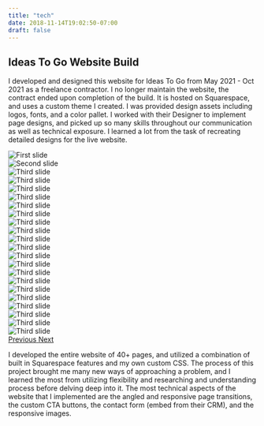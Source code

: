 ```yaml
---
title: "tech"
date: 2018-11-14T19:02:50-07:00
draft: false
---
```


<div class="container itg">
	<h2>Ideas To Go Website Build</h2>
	<div class="row">
		<div class="col">
			<div class="about">
				<p>I developed and designed this website for Ideas To Go from May 2021 - Oct 2021 as a freelance contractor. I no longer maintain the website, the contract ended upon completion of the build. It is hosted on Squarespace, and uses a custom theme I created. I was provided design assets including logos, fonts, and a color pallet. I worked with their Designer to implement page designs, and picked up so many skills throughout our communication as well as technical exposure. I learned a lot from the task of recreating detailed designs for the live website.</p>
			</div>
		</div>
		<div class="col">
			<div id="carouselExampleControls" class="carousel slide" data-ride="carousel">
				<div class="carousel-inner">
					<div class="carousel-item active">
						<img class="d-block w-100" src="https://i.imgur.com/gK6tkHZ.jpg" alt="First slide">
						<!--<div class="carousel-caption d-none d-md-block">
							<p></p>
						</div>-->
					</div>
					<div class="carousel-item">
						<img class="d-block w-100" src="https://i.imgur.com/UIfSHC1.jpg" alt="Second slide">
					</div>
					<div class="carousel-item">
						<img class="d-block w-100" src="https://i.imgur.com/A9rRfgg.jpg" alt="Third slide">
					</div>
					<div class="carousel-item">
						<img class="d-block w-100" src="https://i.imgur.com/1z0NPZI.jpg" alt="Third slide">
					</div>
					<div class="carousel-item">
						<img class="d-block w-100" src="https://i.imgur.com/H1n061w.jpg" alt="Third slide">
					</div>
					<div class="carousel-item">
						<img class="d-block w-100" src="https://i.imgur.com/6dGoGb1.jpg" alt="Third slide">
					</div>
					<div class="carousel-item">
						<img class="d-block w-100" src="https://i.imgur.com/doAsgK1.jpg" alt="Third slide">
					</div>
					<div class="carousel-item">
						<img class="d-block w-100" src="https://i.imgur.com/2MvQylD.jpg" alt="Third slide">
					</div>
					<div class="carousel-item">
						<img class="d-block w-100" src="https://i.imgur.com/OeLb6Up.jpg" alt="Third slide">
					</div>
					<div class="carousel-item">
						<img class="d-block w-100" src="https://i.imgur.com/AfXUQ8E.jpg" alt="Third slide">
					</div>
					<div class="carousel-item">
						<img class="d-block w-100" src="https://i.imgur.com/CB5NQa3.jpg" alt="Third slide">
					</div>
					<div class="carousel-item">
						<img class="d-block w-100" src="https://i.imgur.com/9mBHFKt.jpg" alt="Third slide">
					</div>
					<div class="carousel-item">
						<img class="d-block w-100" src="https://i.imgur.com/lAqkpka.jpg" alt="Third slide">
					</div>
					<div class="carousel-item">
						<img class="d-block w-100" src="https://i.imgur.com/lbs2mEB.jpg" alt="Third slide">
					</div>
					<div class="carousel-item">
						<img class="d-block w-100" src="https://i.imgur.com/lmzsSwF.jpg" alt="Third slide">
					</div>
					<div class="carousel-item">
						<img class="d-block w-100" src="https://i.imgur.com/pNELKQJ.jpg" alt="Third slide">
					</div>
					<div class="carousel-item">
						<img class="d-block w-100" src="https://i.imgur.com/e6QPKi8.png" alt="Third slide">
					</div>
					<div class="carousel-item">
						<img class="d-block w-100" src="https://i.imgur.com/yxWTgsT.jpg" alt="Third slide">
					</div>
					<div class="carousel-item">
						<img class="d-block w-100" src="https://i.imgur.com/ifdhqwH.jpg" alt="Third slide">
					</div>
					<div class="carousel-item">
						<img class="d-block w-100" src="https://i.imgur.com/uJgpJQb.jpg" alt="Third slide">
					</div>
					<div class="carousel-item">
						<img class="d-block w-100" src="https://i.imgur.com/czgMYjj.jpg" alt="Third slide">
					</div>
					<div class="carousel-item">
						<img class="d-block w-100" src="https://i.imgur.com/QreTmcf.jpg" alt="Third slide">
					</div>
				</div>
				<a class="carousel-control-prev" href="#carouselExampleControls" role="button" data-slide="prev">
					<span class="carousel-control-prev-icon" aria-hidden="true"></span>
					<span class="sr-only">Previous</span>
				</a>
				<a class="carousel-control-next" href="#carouselExampleControls" role="button" data-slide="next">
					<span class="carousel-control-next-icon" aria-hidden="true"></span>
					<span class="sr-only">Next</span>
				</a>
			</div>
		</div>
		<div class="col">
			<div class="about">
				<p>I developed the entire website of 40+ pages, and utilized a combination of built in Squarespace features and my own custom CSS. The process of this project brought me many new ways of approaching a problem, and I learned the most from utilizing flexibility and researching and understanding process before delving deep into it. The most technical aspects of the website that I implemented are the angled and responsive page transitions, the custom CTA buttons, the contact form (embed from their CRM), and the responsive images.</p>
			</div>
		</div>
	</div>
</div>